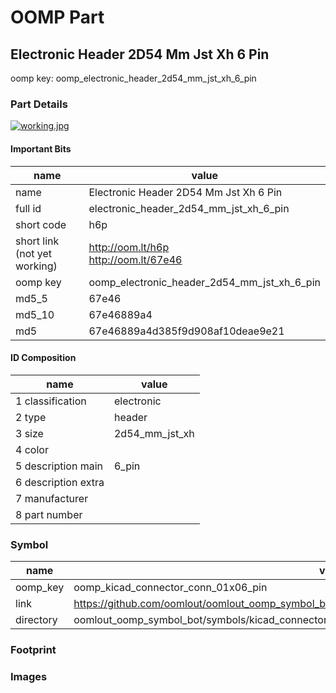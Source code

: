 # OOMP Part  
## Electronic Header 2D54 Mm Jst Xh 6 Pin  
  
oomp key: oomp_electronic_header_2d54_mm_jst_xh_6_pin  
  
### Part Details  
  
[![working.jpg](working_600.jpg)](working.jpg)  
  
#### Important Bits  
| name | value | 
| --- | --- | 
| name | Electronic Header 2D54 Mm Jst Xh 6 Pin | 
| full id | electronic_header_2d54_mm_jst_xh_6_pin | 
| short code | h6p | 
| short link<br>(not yet working) | http://oom.lt/h6p<br>http://oom.lt/67e46 | 
| oomp key | oomp_electronic_header_2d54_mm_jst_xh_6_pin | 
| md5_5 | 67e46 | 
| md5_10 | 67e46889a4 | 
| md5 | 67e46889a4d385f9d908af10deae9e21 | 
#### ID Composition  
| name | value | 
| --- | --- | 
| 1 classification | electronic | 
| 2 type | header | 
| 3 size | 2d54_mm_jst_xh | 
| 4 color |  | 
| 5 description main | 6_pin | 
| 6 description extra |  | 
| 7 manufacturer |  | 
| 8 part number |  | 
### Symbol  
| name | value | 
| --- | --- | 
| oomp_key | oomp_kicad_connector_conn_01x06_pin | 
| link | https://github.com/oomlout/oomlout_oomp_symbol_bot/tree/main/symbols/kicad_connector_conn_01x06_pin | 
| directory | oomlout_oomp_symbol_bot/symbols/kicad_connector_conn_01x06_pin//working/working.kicad_sym | 
### Footprint  
### Images  
